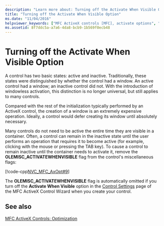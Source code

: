 ```yaml
---
description: "Learn more about: Turning off the Activate When Visible Option"
title: "Turning off the Activate When Visible Option"
ms.date: "11/04/2016"
helpviewer_keywords: ["MFC ActiveX controls [MFC], activate options", "Activate When Visible option [MFC]"]
ms.assetid: 8f7ddc5a-a7a6-4da8-bcb9-1b569f0ecb48
---
```

# Turning off the Activate When Visible Option

A control has two basic states: active and inactive. Traditionally, these states were distinguished by whether the control had a window. An active control had a window; an inactive control did not. With the introduction of windowless activation, this distinction is no longer universal, but still applies to many controls.

Compared with the rest of the initialization typically performed by an ActiveX control, the creation of a window is an extremely expensive operation. Ideally, a control would defer creating its window until absolutely necessary.

Many controls do not need to be active the entire time they are visible in a container. Often, a control can remain in the inactive state until the user performs an operation that requires it to become active (for example, clicking with the mouse or pressing the TAB key). To cause a control to remain inactive until the container needs to activate it, remove the **OLEMISC_ACTIVATEWHENVISIBLE** flag from the control's miscellaneous flags:

[!code-cpp[NVC_MFC_AxOpt#9](../mfc/codesnippet/cpp/turning-off-the-activate-when-visible-option_1.cpp)]

The **OLEMISC_ACTIVATEWHENVISIBLE** flag is automatically omitted if you turn off the **Activate When Visible** option in the [Control Settings](../mfc/reference/control-settings-mfc-activex-control-wizard.md) page of the MFC ActiveX Control Wizard when you create your control.

## See also

[MFC ActiveX Controls: Optimization](../mfc/mfc-activex-controls-optimization.md)
